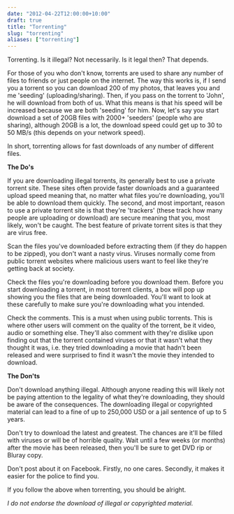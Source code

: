 ```yaml
---
date: "2012-04-22T12:00:00+10:00"
draft: true
title: "Torrenting"
slug: "torrenting"
aliases: ["torrenting"]
---
```

Torrenting. Is it illegal? Not necessarily. Is it legal then? That depends.

For those of you who don't know, torrents are used to share any number of files to friends or just people on the internet. The way this works is, if I send you a torrent so you can download 200 of my photos, that leaves you and me 'seeding' (uploading/sharing). Then, if you pass on the torrent to 'John', he will download from both of us. What this means is that his speed will be increased because we are both 'seeding' for him. Now, let's say you start download a set of 20GB files with 2000+ 'seeders' (people who are sharing), although 20GB is a lot, the download speed could get up to 30 to 50 MB/s (this depends on your network speed).

In short, torrenting allows for fast downloads of any number of different files.


**The Do's**


If you are downloading illegal torrents, its generally best to use a private torrent site. These sites often provide faster downloads and a guaranteed upload speed meaning that, no matter what files you're downloading, you'll be able to download them quickly. The second, and most important, reason to use a private torrent site is that they're 'trackers' (these track how many people are uploading or download) are secure meaning that you, most likely, won't be caught. The best feature of private torrent sites is that they are virus free.

Scan the files you've downloaded before extracting them (if they do happen to be zipped), you don't want a nasty virus. Viruses normally come from public torrent websites where malicious users want to feel like they're getting back at society.

Check the files you're downloading before you download them. Before you start downloading a torrent, in most torrent clients, a box will pop up showing you the files that are being downloaded. You'll want to look at these carefully to make sure you're downloading what you intended.

Check the comments. This is a must when using public torrents. This is where other users will comment on the quality of the torrent, be it video, audio or something else. They'll also comment with they're dislike upon finding out that the torrent contained viruses or that it wasn't what they thought it was, i.e. they tried downloading a movie that hadn't been released and were surprised to find it wasn't the movie they intended to download.


**The Don'ts**


Don't download anything illegal. Although anyone reading this will likely not be paying attention to the legality of what they're downloading, they should be aware of the consequences. The downloading illegal or copyrighted material can lead to a fine of up to 250,000 USD or a jail sentence of up to 5 years.

Don't try to download the latest and greatest. The chances are it'll be filled with viruses or will be of horrible quality. Wait until a few weeks (or months) after the movie has been released, then you'll be sure to get DVD rip or Bluray copy.

Don't post about it on Facebook. Firstly, no one cares. Secondly, it makes it easier for the police to find you.

If you follow the above when torrenting, you should be alright.

*I do not endorse the download of illegal or copyrighted material.*
